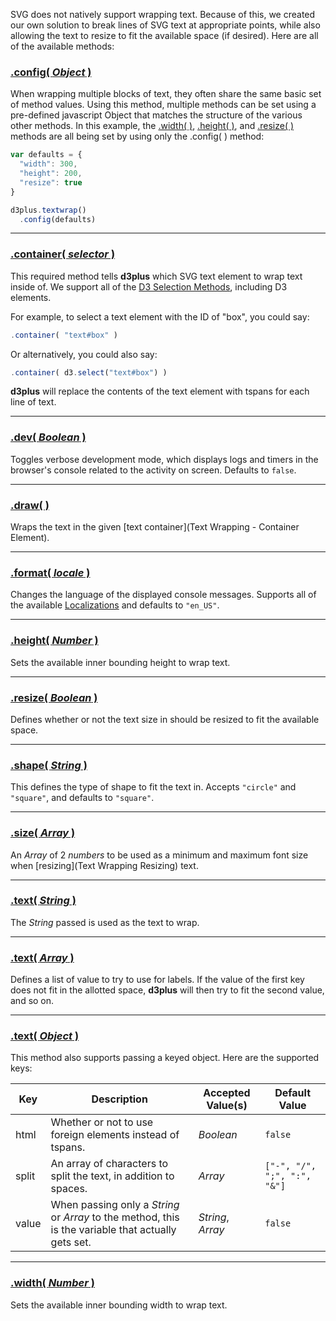 SVG does not natively support wrapping text. Because of this, we created our own solution to break lines of SVG text at appropriate points, while also allowing the text to resize to fit the available space (if desired). Here are all of the available methods:

### <a name="config" href="#config">.config( *Object* )</a>

When wrapping multiple blocks of text, they often share the same basic set of method values. Using this method, multiple methods can be set using a pre-defined javascript Object that matches the structure of the various other methods. In this example, the [.width( )](#width), [.height( )](#height), and [.resize( )](#resize) methods are all being set by using only the .config( ) method:

```js
var defaults = {
  "width": 300,
  "height": 200,
  "resize": true
}

d3plus.textwrap()
  .config(defaults)
```

---

### <a name="container" href="#container">.container( *selector* )</a>

This required method tells **d3plus** which SVG text element to wrap text inside of. We support all of the [D3 Selection Methods](https://github.com/mbostock/d3/Selections#selecting-elements), including D3 elements.

For example, to select a text element with the ID of "box", you could say:

```js
.container( "text#box" )
```

Or alternatively, you could also say:

```js
.container( d3.select("text#box") )
```

**d3plus** will replace the contents of the text element with tspans for each line of text.

---

### <a name="dev" href="#dev">.dev( *Boolean* )</a>

Toggles verbose development mode, which displays logs and timers in the browser's console related to the activity on screen. Defaults to `false`.

---

### <a name="draw" href="#draw">.draw( )</a>

Wraps the text in the given [text container](Text Wrapping - Container Element).

---

### <a name="format" href="#format">.format( *locale* )</a>

Changes the language of the displayed console messages. Supports all of the available [Localizations](Localization) and defaults to `"en_US"`.

---

### <a name="height" href="#height">.height( *Number* )</a>

Sets the available inner bounding height to wrap text.

---

### <a name="resize" href="#resize">.resize( *Boolean* )</a>

Defines whether or not the text size in should be resized to fit the available space.

---

### <a name="shape" href="#shape">.shape( *String* )</a>

This defines the type of shape to fit the text in. Accepts `"circle"` and `"square"`, and defaults to `"square"`.

---

### <a name="size" href="#size">.size( *Array* )</a>

An *Array* of 2 *numbers* to be used as a minimum and maximum font size when [resizing](Text Wrapping Resizing) text.

---

### <a name="text" href="#text">.text( *String* )</a>

The *String* passed is used as the text to wrap.

---

### <a name="text-array" href="#text-array">.text( *Array* )</a>

Defines a list of value to try to use for labels. If the value of the first key does not fit in the allotted space, **d3plus** will then try to fit the second value, and so on.

---

### <a name="text-object" href="#text-object">.text( *Object* )</a>

This method also supports passing a keyed object. Here are the supported keys:

| Key | Description | Accepted Value(s) | Default Value |
|---|---|---|---|
| html | Whether or not to use foreign elements instead of tspans. | *Boolean* | `false` |
| split | An array of characters to split the text, in addition to spaces. | *Array* | `["-", "/", ";", ":", "&"]` |
| value | When passing only a *String* or *Array* to the method, this is the variable that actually gets set. | *String*, *Array* | `false` |

---

### <a name="width" href="#width">.width( *Number* )</a>

Sets the available inner bounding width to wrap text.
